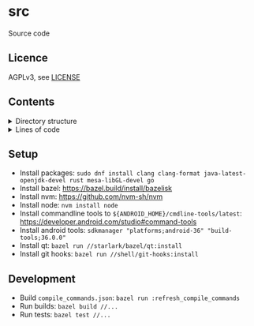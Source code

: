 # src

Source code

## Licence

AGPLv3, see [LICENSE](./LICENSE.txt)

## Contents

<details>
  <summary>Directory structure</summary>

<!-- README_CONTENTS START -->

  - [bzl](/bzl): Bazel projects

    - [aspects](/bzl/aspects): Bazel aspects

    - [build-files](/bzl/build-files): BUILD.bazel files

    - [configs](/bzl/configs): Bazel configs

    - [extensions](/bzl/extensions): Module extensions

    - [macros](/bzl/macros): Bazel macros

    - [providers](/bzl/providers): Bazel providers

    - [qt](/bzl/qt): Qt wrapper for bazel

    - [registry](/bzl/registry): Bazel registry

      - [modules](/bzl/registry/modules): Modules

        - [com-github-aldanial-cloc](/bzl/registry/modules/com-github-aldanial-cloc): Cloc

        - [com-github-georgewfraser-java-language-server](/bzl/registry/modules/com-github-georgewfraser-java-language-server): Java languange server

        - [com-nordicsemi-developer-nrfsdk](/bzl/registry/modules/com-nordicsemi-developer-nrfsdk): Nrfsdk

        - [hedron_compile_commands](/bzl/registry/modules/hedron_compile_commands): Bazel-compile-commands-extractor

        - [org-openssl-openssl](/bzl/registry/modules/org-openssl-openssl): Openssl

    - [rules](/bzl/rules): Bazel rules

  - [c](/c): C projects

    - [openssl](/c/openssl): Openssl build

    - [subresource-integrity-calculator](/c/subresource-integrity-calculator): Cli app to calculate subresource integrity (SRI)

  - [cfg](/cfg): Configs for different tools

    - [dotfiles](/cfg/dotfiles): Dotfile configs

  - [cpp](/cpp): C&#43;&#43; projects

    - [infinitime](/cpp/infinitime): Fork of InfiniTimeOrg/InfiniTime

    - [leetcode-submissions](/cpp/leetcode-submissions): Leetcode submissions

    - [useless-qt-gui](/cpp/useless-qt-gui): Useless qt GUI

  - [drawio](/drawio): Drawio diagrams

    - [diagrams](/drawio/diagrams): Drawio diagrams

  - [go](/go): Golang projects

    - [bazel-shell-worker](/go/bazel-shell-worker): Bazel worker that runs shell commands

    - [file-installer](/go/file-installer): Tool to install files

    - [leetcode-downloader](/go/leetcode-downloader): CLI app to download leetcode submissions

    - [readme-tree](/go/readme-tree): Tool to parse README.md files

    - [utils](/go/utils): Random golang tools

  - [hugo](/hugo): Hugo projects

    - [knowledge](/hugo/knowledge): Wiki

    - [projects](/hugo/projects): Project documentation

  - [img](/img): Images

    - [useless-qt-gui](/img/useless-qt-gui): Assets for useless-qt-gui

  - [java](/java): Java projects

    - [leetcode-submissions](/java/leetcode-submissions): Leetcode submissions

  - [js](/js): Javascript projects

    - [leetcode-downloader](/js/leetcode-downloader): Tampermonkey script to download leetcode submissions

  - [lua](/lua): Lua projects

    - [nvim-config](/lua/nvim-config): Neovim config

    - [nvim-lib](/lua/nvim-lib): Lua library for neovim

  - [patch](/patch): Patches

    - [infinitime](/patch/infinitime): Git patches for InfiniTimeOrg/InfiniTime

  - [pl](/pl): Perl projects

  - [proto](/proto): Protobuf projects

    - [bazel-worker](/proto/bazel-worker): Bazel worker protocol

    - [leetcode-downloader](/proto/leetcode-downloader): Models for leetcode-downloader

  - [py](/py): Python projects

    - [bazel-python-shell](/py/bazel-python-shell): Python shell allowing you to run shell commands in python environment

    - [install-file](/py/install-file): Python scripts

    - [leetcode-submissions](/py/leetcode-submissions): Leetcode submissions

    - [replace-section](/py/replace-section): Replace sections of files

  - [rs](/rs): Rust projects

    - [tools](/rs/tools): Rust tools

  - [sh](/sh): Shell projects

    - [git-hooks](/sh/git-hooks): Git hooks

    - [scripts](/sh/scripts): Shell scripts

  - [vial](/vial): Vial configs

    - [keyboards](/vial/keyboards): Keyboard configs
<!-- README_CONTENTS END -->

</details>

<details>
  <summary>Lines of code</summary>
<!-- CLOC START -->

Language|files|blank|comment|code
:-------|-------:|-------:|-------:|-------:
JSON|956|2|0|25762
Python|571|2092|1159|8513
Go|229|703|617|6351
C++|87|138|199|2219
Text|5|117|0|1766
Starlark|59|266|267|1709
Lua|8|60|90|987
Markdown|66|323|23|772
Bourne Shell|19|85|103|518
YAML|3|77|0|504
diff|4|7|51|319
Java|11|37|15|250
C|2|7|0|97
C/C++ Header|3|8|0|94
JavaScript|1|7|10|78
Protocol Buffers|2|21|64|74
TOML|5|7|0|54
XML (Qt/GTK)|1|0|0|31
ProGuard|1|9|8|25
HCL|1|1|5|8
INI|1|2|0|7
Snakemake|1|2|6|4
Rust|1|0|0|3
--------|--------|--------|--------|--------
SUM:|2037|3971|2617|50145

<!-- CLOC END -->

</details>


## Setup

- Install packages: `sudo dnf install clang clang-format java-latest-openjdk-devel rust mesa-libGL-devel go`
- Install bazel: https://bazel.build/install/bazelisk
- Install nvm: https://github.com/nvm-sh/nvm
- Install node: `nvm install node`
- Install commandline tools to `${ANDROID_HOME}/cmdline-tools/latest`: https://developer.android.com/studio#command-tools
- Install android tools: `sdkmanager "platforms;android-36" "build-tools;36.0.0"`
- Install qt: `bazel run //starlark/bazel/qt:install`
- Install git hooks: `bazel run //shell/git-hooks:install`

## Development

- Build `compile_commands.json`: `bazel run :refresh_compile_commands`
- Run builds: `bazel build //...`
- Run tests: `bazel test //...`
